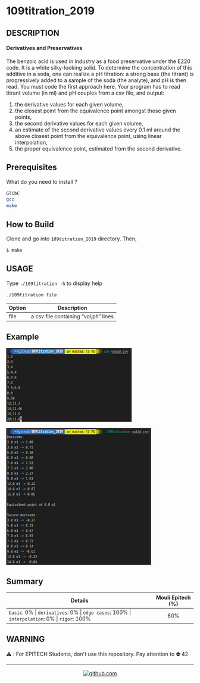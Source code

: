 # 109titration_2019

## DESCRIPTION
#### Derivatives and Preservatives
The benzoic acid is used in industry as a food preservative under the E220 code. It is a white silky-looking solid. To determine the concentration of this additive in a soda, one can realize a pH titration: a strong base (the titrant) is progressively added to a sample of the soda (the analyte), and pH is then read. You must code the first approach here. Your program has to read titrant volume (in ml) and pH couples from a csv file, and output:
1. the derivative values for each given volume,
2. the closest point from the equivalence point amongst those given points,
3. the second derivative values for each given volume,
4. an estimate of the second derivative values every 0.1 ml around the above closest point from the equivalence point, using linear interpolation,
5. the proper equivalence point, estimated from the second derivative.

## Prerequisites
What do you need to install ?
```bash
GlibC
gcc
make
```

## How to Build
Clone and go into `109titration_2019` directory.
Then, 
```bash
$ make
```

## USAGE
Type `./109titration -h` to display help
```bash
./109titration file
```
| Option      | Description   |
| ----------- |:-------------:|
|file | a csv file containing “vol;ph” lines |

## Example
![Example 1](captures/exemple1.png)

![Example 2](captures/exemple2.png)

## Summary
| Details      | Mouli Epitech (%) |
| ------------- |:-------------:|
| `basic`: 0% \| `derivatives`: 0% \| `edge cases`: 100% \| `interpolation`: 0% \| `rigor`: 100% | 60% |

## WARNING
:warning: : For EPITECH Students, don't use this repository. Pay attention to :no_entry: 42

---

<div align="center">

<a href="https://github.com/blacky-yg" target="_blank"><img src="https://cdn.jsdelivr.net/npm/simple-icons@3.0.1/icons/github.svg" alt="github.com" width="30"></a>

</div>